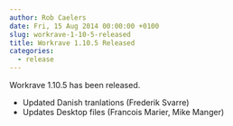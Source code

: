 ```yaml
---
author: Rob Caelers
date: Fri, 15 Aug 2014 00:00:00 +0100
slug: workrave-1-10-5-released
title: Workrave 1.10.5 Released
categories:
  - release
---
```

Workrave 1.10.5 has been released. 
<!--more-->
- Updated Danish tranlations (Frederik Svarre)
- Updates Desktop files (Francois Marier, Mike Manger) 
